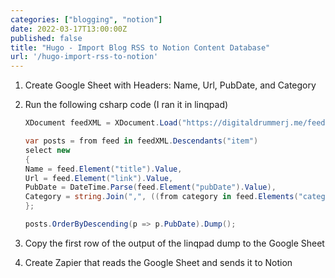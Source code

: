 ```yaml
---
categories: ["blogging", "notion"]
date: 2022-03-17T13:00:00Z
published: false
title: "Hugo - Import Blog RSS to Notion Content Database"
url: '/hugo-import-rss-to-notion'
---
```


<!--more-->
1. Create Google Sheet with Headers: Name, Url, PubDate, and Category
1. Run the following csharp code (I ran it in linqpad)

    ```csharp
    XDocument feedXML = XDocument.Load("https://digitaldrummerj.me/feed.xml");

    var posts = from feed in feedXML.Descendants("item")
    select new
    {
    Name = feed.Element("title").Value,
    Url = feed.Element("link").Value,
    PubDate = DateTime.Parse(feed.Element("pubDate").Value),
    Category = string.Join(",", ((from category in feed.Elements("category") orderby category.Value select category.Value).ToArray())),
    };

    posts.OrderByDescending(p => p.PubDate).Dump();
    ```

1. Copy the first row of the output of the linqpad dump to the Google Sheet
1. Create Zapier that reads the Google Sheet and sends it to Notion

